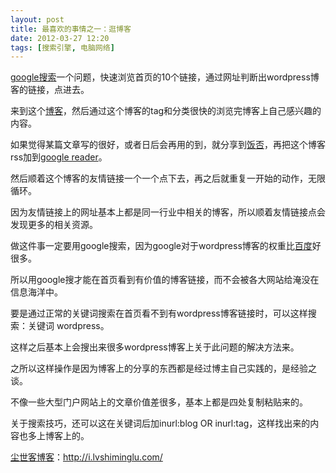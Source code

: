 ```yaml
---
layout: post
title: 最喜欢的事情之一：逛博客
date: 2012-03-27 12:20
tags: [搜索引擎, 电脑网络]
---
```

<a href="http://i.lvshiminglu.com/tag/google" target="_blank">google搜索</a>一个问题，快速浏览首页的10个链接，通过网址判断出wordpress博客的链接，点进去。

来到这个<a href="http://i.lvshiminglu.com/tag/%e5%8d%9a%e5%ae%a2" target="_blank">博客</a>，然后通过这个博客的tag和分类很快的浏览完博客上自己感兴趣的内容。

如果觉得某篇文章写的很好，或者日后会再用的到，就分享到<a href="http://i.lvshiminglu.com/tag/%e9%a5%ad%e5%90%a6" target="_blank">饭否</a>，再把这个博客rss加到<a href="http://i.lvshiminglu.com/tag/%E9%BB%91%E8%8E%93google-reader" target="_blank">google reader</a>。

然后顺着这个博客的友情链接一个一个点下去，再之后就重复一开始的动作，无限循环。

因为友情链接上的网址基本上都是同一行业中相关的博客，所以顺着友情链接点会发现更多的相关资源。

做这件事一定要用google搜索，因为google对于wordpress博客的权重比<a href="http://i.lvshiminglu.com/tag/%e7%99%be%e5%ba%a6" target="_blank">百度</a>好很多。

所以用google搜才能在首页看到有价值的博客链接，而不会被各大网站给淹没在信息海洋中。

要是通过正常的关键词搜索在首页看不到有wordpress博客链接时，可以这样搜索：关键词 wordpress。

这样之后基本上会搜出来很多wordpress博客上关于此问题的解决方法来。

之所以这样操作是因为博客上的分享的东西都是经过博主自己实践的，是经验之谈。

不像一些大型门户网站上的文章价值差很多，基本上都是四处复制粘贴来的。

关于搜索技巧，还可以这在关键词后加inurl:blog OR inurl:tag，这样找出来的内容也多上博客上的。

<a href="http://i.lvshiminglu.com/">尘世客博客</a>：<a href="http://i.lvshiminglu.com/">http://i.lvshiminglu.com/</a>

